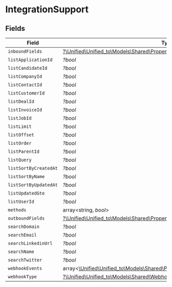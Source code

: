 # IntegrationSupport


## Fields

| Field                                                                                                                                              | Type                                                                                                                                               | Required                                                                                                                                           | Description                                                                                                                                        |
| -------------------------------------------------------------------------------------------------------------------------------------------------- | -------------------------------------------------------------------------------------------------------------------------------------------------- | -------------------------------------------------------------------------------------------------------------------------------------------------- | -------------------------------------------------------------------------------------------------------------------------------------------------- |
| `inboundFields`                                                                                                                                    | [?\Unified\Unified_to\Models\Shared\PropertyIntegrationSupportInboundFields](../../Models/Shared/PropertyIntegrationSupportInboundFields.md)       | :heavy_minus_sign:                                                                                                                                 | N/A                                                                                                                                                |
| `listApplicationId`                                                                                                                                | *?bool*                                                                                                                                            | :heavy_minus_sign:                                                                                                                                 | N/A                                                                                                                                                |
| `listCandidateId`                                                                                                                                  | *?bool*                                                                                                                                            | :heavy_minus_sign:                                                                                                                                 | N/A                                                                                                                                                |
| `listCompanyId`                                                                                                                                    | *?bool*                                                                                                                                            | :heavy_minus_sign:                                                                                                                                 | N/A                                                                                                                                                |
| `listContactId`                                                                                                                                    | *?bool*                                                                                                                                            | :heavy_minus_sign:                                                                                                                                 | N/A                                                                                                                                                |
| `listCustomerId`                                                                                                                                   | *?bool*                                                                                                                                            | :heavy_minus_sign:                                                                                                                                 | N/A                                                                                                                                                |
| `listDealId`                                                                                                                                       | *?bool*                                                                                                                                            | :heavy_minus_sign:                                                                                                                                 | N/A                                                                                                                                                |
| `listInvoiceId`                                                                                                                                    | *?bool*                                                                                                                                            | :heavy_minus_sign:                                                                                                                                 | N/A                                                                                                                                                |
| `listJobId`                                                                                                                                        | *?bool*                                                                                                                                            | :heavy_minus_sign:                                                                                                                                 | N/A                                                                                                                                                |
| `listLimit`                                                                                                                                        | *?bool*                                                                                                                                            | :heavy_minus_sign:                                                                                                                                 | N/A                                                                                                                                                |
| `listOffset`                                                                                                                                       | *?bool*                                                                                                                                            | :heavy_minus_sign:                                                                                                                                 | N/A                                                                                                                                                |
| `listOrder`                                                                                                                                        | *?bool*                                                                                                                                            | :heavy_minus_sign:                                                                                                                                 | N/A                                                                                                                                                |
| `listParentId`                                                                                                                                     | *?bool*                                                                                                                                            | :heavy_minus_sign:                                                                                                                                 | N/A                                                                                                                                                |
| `listQuery`                                                                                                                                        | *?bool*                                                                                                                                            | :heavy_minus_sign:                                                                                                                                 | N/A                                                                                                                                                |
| `listSortByCreatedAt`                                                                                                                              | *?bool*                                                                                                                                            | :heavy_minus_sign:                                                                                                                                 | N/A                                                                                                                                                |
| `listSortByName`                                                                                                                                   | *?bool*                                                                                                                                            | :heavy_minus_sign:                                                                                                                                 | N/A                                                                                                                                                |
| `listSortByUpdatedAt`                                                                                                                              | *?bool*                                                                                                                                            | :heavy_minus_sign:                                                                                                                                 | N/A                                                                                                                                                |
| `listUpdatedGte`                                                                                                                                   | *?bool*                                                                                                                                            | :heavy_minus_sign:                                                                                                                                 | N/A                                                                                                                                                |
| `listUserId`                                                                                                                                       | *?bool*                                                                                                                                            | :heavy_minus_sign:                                                                                                                                 | N/A                                                                                                                                                |
| `methods`                                                                                                                                          | array<string, *bool*>                                                                                                                              | :heavy_minus_sign:                                                                                                                                 | N/A                                                                                                                                                |
| `outboundFields`                                                                                                                                   | [?\Unified\Unified_to\Models\Shared\PropertyIntegrationSupportOutboundFields](../../Models/Shared/PropertyIntegrationSupportOutboundFields.md)     | :heavy_minus_sign:                                                                                                                                 | N/A                                                                                                                                                |
| `searchDomain`                                                                                                                                     | *?bool*                                                                                                                                            | :heavy_minus_sign:                                                                                                                                 | N/A                                                                                                                                                |
| `searchEmail`                                                                                                                                      | *?bool*                                                                                                                                            | :heavy_minus_sign:                                                                                                                                 | N/A                                                                                                                                                |
| `searchLinkedinUrl`                                                                                                                                | *?bool*                                                                                                                                            | :heavy_minus_sign:                                                                                                                                 | N/A                                                                                                                                                |
| `searchName`                                                                                                                                       | *?bool*                                                                                                                                            | :heavy_minus_sign:                                                                                                                                 | N/A                                                                                                                                                |
| `searchTwitter`                                                                                                                                    | *?bool*                                                                                                                                            | :heavy_minus_sign:                                                                                                                                 | N/A                                                                                                                                                |
| `webhookEvents`                                                                                                                                    | array<[\Unified\Unified_to\Models\Shared\PropertyIntegrationSupportWebhookEvents](../../Models/Shared/PropertyIntegrationSupportWebhookEvents.md)> | :heavy_minus_sign:                                                                                                                                 | N/A                                                                                                                                                |
| `webhookType`                                                                                                                                      | [?\Unified\Unified_to\Models\Shared\WebhookType](../../Models/Shared/WebhookType.md)                                                               | :heavy_minus_sign:                                                                                                                                 | N/A                                                                                                                                                |